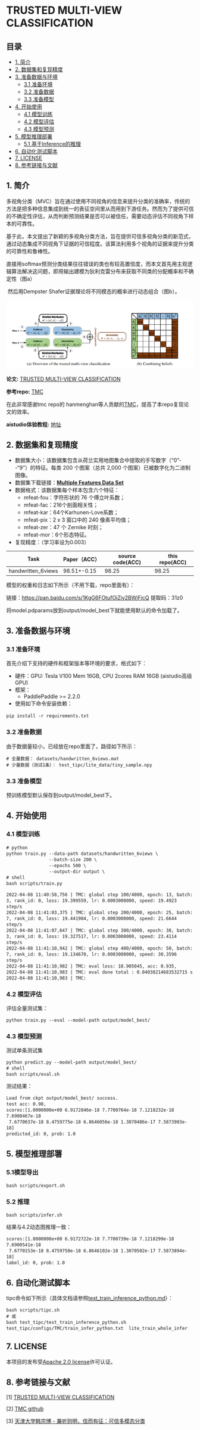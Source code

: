 # TRUSTED MULTI-VIEW CLASSIFICATION

## 目录

- [1. 简介]()
- [2. 数据集和复现精度]()
- [3. 准备数据与环境]()
    - [3.1 准备环境]()
    - [3.2 准备数据]()
    - [3.3 准备模型]()
- [4. 开始使用]()
    - [4.1 模型训练]()
    - [4.2 模型评估]()
    - [4.3 模型预测]()
- [5. 模型推理部署]()
    - [5.1 基于Inference的推理]()
- [6. 自动化测试脚本]()
- [7. LICENSE]()
- [8. 参考链接与文献]()

## 1. 简介

​	   多视角分类（MVC）旨在通过使用不同视角的信息来提升分类的准确率，传统的方法是把多种信息集成到统一的表征空间里从而用到下游任务。然而为了提供可信的不确定性评估，从而判断预测结果是否可以被信任，需要动态评估不同视角下样本的可靠性。

​	   基于此，本文提出了新颖的多视角分类方法，旨在提供可信多视角分类的新范式，通过动态集成不同视角下证据的可信程度。该算法利用多个视角的证据来提升分类的可靠性和鲁棒性。

​		直接用softmax预测分类结果往往错误的类也有较高置信度，而本文首先用主观逻辑算法解决这问题，即用输出建模为狄利克雷分布来获取不同类的分配概率和不确定性（图a）

​		然后用Dempster Shafer证据理论将不同模态的概率进行动态组合（图b）。

![TMC](./images/tmc.jpg)



**论文:** [TRUSTED MULTI-VIEW CLASSIFICATION](https://arxiv.org/abs/2102.02051)

**参考repo:** [TMC](https://github.com/hanmenghan/TMC)

在此非常感谢tmc repo的 hanmenghan等人贡献的[TMC](https://github.com/hanmenghan/TMC)，提高了本repo复现论文的效率。

**aistudio体验教程:** [地址](https://aistudio.baidu.com/aistudio/projectdetail/3763157)


## 2. 数据集和复现精度

- 数据集大小：该数据集包含从荷兰实用地图集合中提取的手写数字（“0”--“9”）的特征。每类 200 个图案（总共 2,000 个图案）已被数字化为二进制图像。
- 数据集下载链接：[**Multiple Features Data Set**](https://archive.ics.uci.edu/ml/datasets/Multiple+Features)
- 数据格式：该数据集每个样本包含六个特征：
  - mfeat-fou：字符形状的 76 个傅立叶系数；
  - mfeat-fac：216个剖面相关性；
  - mfeat-kar：64个Karhunen-Love系数；
  - mfeat-pix：2 x 3 窗口中的 240 像素平均值；
  - mfeat-zer：47 个 Zernike 时刻；
  - mfeat-mor：6个形态特征。
- 复现精度：（学习率设为0.003）

| Task               | Paper（ACC） | source code(ACC) | this repo(ACC) |
| ------------------ | ------------ | ---------------- | -------------- |
| handwritten_6views | 98.51+-0.15  | 98.25            | 98.25          |

模型的权重和日志如下所示（不用下载，repo里面有）：

链接：https://pan.baidu.com/s/1KgG6FOtufOiZiy2BWjFjcQ 
提取码：31z0

将model.pdparams放到output/model_best下就能使用默认的命令加载了。

## 3. 准备数据与环境


### 3.1 准备环境

首先介绍下支持的硬件和框架版本等环境的要求，格式如下：

- 硬件：GPU: Tesla V100 Mem 16GB, CPU 2cores RAM 16GB (aistudio高级GPU)
- 框架：
  - PaddlePaddle >= 2.2.0
- 使用如下命令安装依赖：

`pip install -r requirements.txt`

### 3.2 准备数据

由于数据量较小，已经放在repo里面了，路径如下所示：

```
# 全量数据： datasets/handwritten_6views.mat
# 少量数据（测试1条）： test_tipc/lite_data/tiny_sample.npy
```


### 3.3 准备模型


预训练模型默认保存到output/model_best下。


## 4. 开始使用

### 4.1 模型训练

```shell
# python
python train.py --data-path datasets/handwritten_6views \
                --batch-size 200 \
                --epochs 500 \
                --output-dir output \
# shell
bash scripts/train.py
```

```
2022-04-08 11:40:58,756 | TMC: global step 100/4000, epoch: 13, batch: 3, rank_id: 0, loss: 19.399559, lr: 0.0003000000, speed: 19.4923 step/s
2022-04-08 11:41:03,375 | TMC: global step 200/4000, epoch: 25, batch: 7, rank_id: 0, loss: 19.441984, lr: 0.0003000000, speed: 21.6644 step/s
2022-04-08 11:41:07,647 | TMC: global step 300/4000, epoch: 38, batch: 3, rank_id: 0, loss: 19.327517, lr: 0.0003000000, speed: 23.4114 step/s
2022-04-08 11:41:10,942 | TMC: global step 400/4000, epoch: 50, batch: 7, rank_id: 0, loss: 19.134670, lr: 0.0003000000, speed: 30.3596 step/s
2022-04-08 11:41:10,982 | TMC: eval loss: 18.905045, acc: 0.935, 
2022-04-08 11:41:10,983 | TMC: eval done total : 0.04038214683532715 s
2022-04-08 11:41:10,983 | TMC: 
```

### 4.2 模型评估

评估全量测试集：

```shell
python train.py --eval --model-path output/model_best/
```

### 4.3 模型预测

测试单条测试集

```shell
python predict.py --model-path output/model_best/
# shell
bash scripts/eval.sh
```

测试结果：

```
Load from ckpt output/model_best/ success.
test acc: 0.98, 
scores:[1.0000000e+00 6.9172846e-18 7.7700764e-18 7.1218232e-18 7.6900467e-18
 7.6770037e-18 8.4759775e-18 6.8646056e-18 1.3070486e-17 7.5873903e-18]
predicted_id: 0, prob: 1.0
```



## 5. 模型推理部署

### 5.1模型导出

```shell
bash scripts/export.sh
```

### 5.2 推理

```shell
bash scripts/infer.sh
```

结果与4.2动态图推理一致：

```
scores:[1.0000000e+00 6.9172722e-18 7.7700739e-18 7.1218299e-18 7.6900541e-18
 7.6770153e-18 8.4759750e-18 6.8646102e-18 1.3070502e-17 7.5873894e-18]
label_id: 0, prob: 1.0
```

## 6. 自动化测试脚本

tipc命令如下所示（具体文档请参照[test_train_inference_python.md](./test_tipc/docs/test_train_inference_python.md)）：

```shell
bash scripts/tipc.sh
# 或
bash test_tipc/test_train_inference_python.sh test_tipc/configs/TMC/train_infer_python.txt  lite_train_whole_infer
```


## 7. LICENSE

本项目的发布受[Apache 2.0 license](./LICENSE)许可认证。

## 8. 参考链接与文献

[1] [TRUSTED MULTI-VIEW CLASSIFICATION](https://arxiv.org/abs/2102.02051)

[2] [TMC github](https://github.com/hanmenghan/TMC)

[3] [天津大学韩宗博 - 兼听则明，信而有征：可信多模态分类](https://www.bilibili.com/video/BV1Ty4y1g76b?p=1&share_medium=android&share_plat=android&share_source=COPY&share_tag=s_i&timestamp=1623925652&unique_k=Gll8A1)
